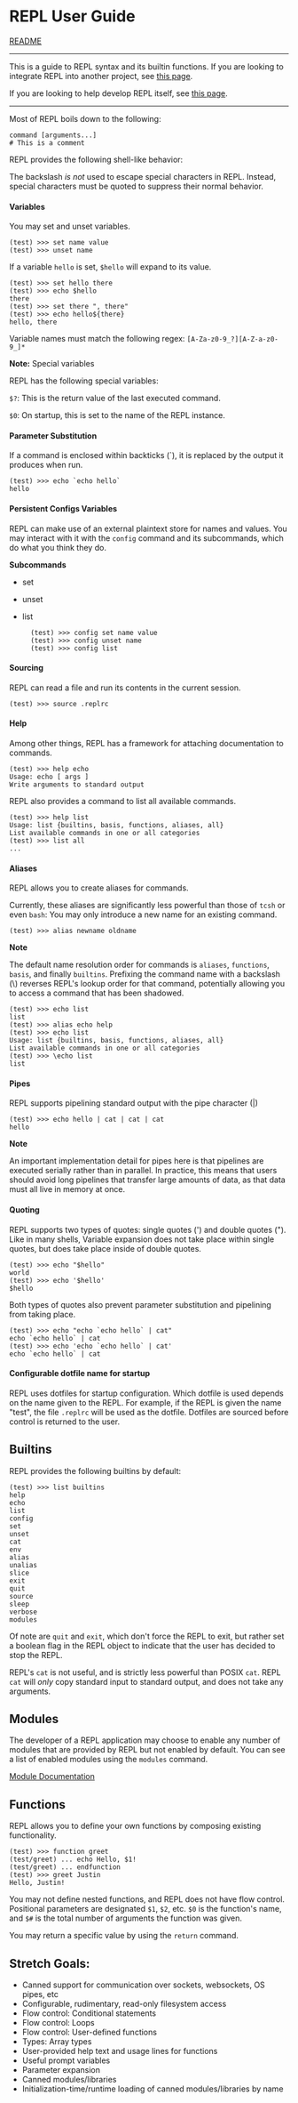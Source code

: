 # REPL User Guide

[README](../README.md)

-----------------------------

This is a guide to REPL syntax and its builtin functions. If you are looking
to integrate REPL into another project, see [this page](using-repl-code.md).

If you are looking to help develop REPL itself, see [this
page](how-repl-works.md).

-----------------------------

Most of REPL boils down to the following:

    command [arguments...]
    # This is a comment

REPL provides the following shell-like behavior:

The backslash _is not_ used to escape special characters in REPL. Instead,
special characters must be quoted to suppress their normal behavior.

#### Variables

You may set and unset variables.

    (test) >>> set name value
    (test) >>> unset name

If a variable `hello` is set, `$hello` will expand to its value.

    (test) >>> set hello there
    (test) >>> echo $hello
    there
    (test) >>> set there ", there"
    (test) >>> echo hello${there}
    hello, there

Variable names must match the following regex: `[A-Za-z0-9_?][A-Z-a-z0-9_]*`

**Note:** Special variables

REPL has the following special variables:

`$?`: This is the return value of the last executed command.

`$0`: On startup, this is set to the name of the REPL instance.

#### Parameter Substitution

If a command is enclosed within backticks (\`), it is replaced by the output
it produces when run.

    (test) >>> echo `echo hello`
    hello

#### Persistent Configs Variables

REPL can make use of an external plaintext store for names and values. You may
interact with it with the `config` command and its subcommands, which do what
you think they do.

**Subcommands**

* set
* unset
* list

        (test) >>> config set name value
        (test) >>> config unset name
        (test) >>> config list

#### Sourcing

REPL can read a file and run its contents in the current session.

    (test) >>> source .replrc

#### Help

Among other things, REPL has a framework for attaching documentation to
commands.

    (test) >>> help echo
    Usage: echo [ args ]
    Write arguments to standard output

REPL also provides a command to list all available commands.

    (test) >>> help list
    Usage: list {builtins, basis, functions, aliases, all}
    List available commands in one or all categories
    (test) >>> list all
    ...

#### Aliases

REPL allows you to create aliases for commands.

Currently, these aliases are significantly less powerful than those of `tcsh` or
even `bash`: You may only introduce a new name for an existing command.

    (test) >>> alias newname oldname

**Note**

The default name resolution order for commands is `aliases`, `functions`,
`basis`, and finally `builtins`. Prefixing the command name with a backslash
(\\) reverses REPL's lookup order for that command, potentially allowing you
to access a command that has been shadowed.

    (test) >>> echo list
    list
    (test) >>> alias echo help
    (test) >>> echo list
    Usage: list {builtins, basis, functions, aliases, all}
    List available commands in one or all categories
    (test) >>> \echo list
    list

#### Pipes

REPL supports pipelining standard output with the pipe character (|)

    (test) >>> echo hello | cat | cat | cat
    hello

**Note**

An important implementation detail for pipes here is that pipelines are
executed serially rather than in parallel. In practice, this means that users
should avoid long pipelines that transfer large amounts of data, as that data
must all live in memory at once.

#### Quoting

REPL supports two types of quotes: single quotes (') and double quotes (").
Like in many shells, Variable expansion does not take place within single
quotes, but does take place inside of double quotes.

    (test) >>> echo "$hello"
    world
    (test) >>> echo '$hello'
    $hello

Both types of quotes also prevent parameter substitution and pipelining from
taking place.

    (test) >>> echo "echo `echo hello` | cat"
    echo `echo hello` | cat
    (test) >>> echo 'echo `echo hello` | cat'
    echo `echo hello` | cat

#### Configurable dotfile name for startup

REPL uses dotfiles for startup configuration. Which dotfile is used depends on
the name given to the REPL. For example, if the REPL is given the name "test",
the file `.replrc` will be used as the dotfile. Dotfiles are sourced before
control is returned to the user.

## Builtins

REPL provides the following builtins by default:

    (test) >>> list builtins
    help
    echo
    list
    config
    set
    unset
    cat
    env
    alias
    unalias
    slice
    exit
    quit
    source
    sleep
    verbose
    modules

Of note are `quit` and `exit`, which don't force the REPL to exit, but rather
set a boolean flag in the REPL object to indicate that the user has decided to
stop the REPL.

REPL's `cat` is not useful, and is strictly less powerful than POSIX `cat`.
REPL `cat` will _only_ copy standard input to standard output, and does not
take any arguments.

## Modules

The developer of a REPL application may choose to enable any number of modules
that are provided by REPL but not enabled by default. You can see a list of
enabled modules using the `modules` command.

[Module Documentation](repl-modules.md)

## Functions

REPL allows you to define your own functions by composing existing
functionality.

```
(test) >>> function greet
(test/greet) ... echo Hello, $1!
(test/greet) ... endfunction
(test) >>> greet Justin
Hello, Justin!
```

You may not define nested functions, and REPL does not have flow control.
Positional parameters are designated `$1`, `$2`, etc. `$0` is the function's
name, and `$#` is the total number of arguments the function was given.

You may return a specific value by using the `return` command.

## Stretch Goals:

* Canned support for communication over sockets, websockets, OS pipes, etc
* Configurable, rudimentary, read-only filesystem access
* Flow control: Conditional statements
* Flow control: Loops
* Flow control: User-defined functions
* Types: Array types
* User-provided help text and usage lines for functions
* Useful prompt variables
* Parameter expansion
* Canned modules/libraries
* Initialization-time/runtime loading of canned modules/libraries by name

